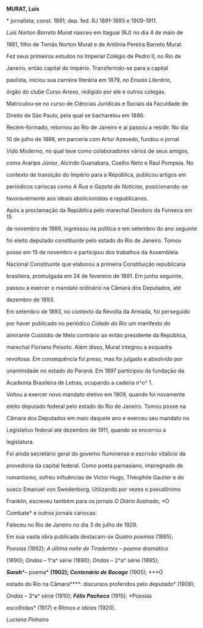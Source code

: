 **MURAT, Luís**



\* jornalista; const. 1891; dep. fed. RJ 1891-1893 e 1909-1911.



*Luís Norton Barreto Murat* nasceu em Itaguaí (RJ) no dia 4 de maio de

1861, filho de Tomás Norton Murat e de Antônia Pereira Barreto Murat.



Fez seus primeiros estudos no Imperial Colégio de Pedro II, no Rio de

Janeiro, então capital do Império. Transferindo-se para a capital

paulista, iniciou sua carreira literária em 1879, no *Ensaio Literário*,

órgão do clube Curso Anexo, redigido por ele e outros colegas.

Matriculou-se no curso de Ciências Jurídicas e Sociais da Faculdade de

Direito de São Paulo, pela qual se bacharelou em 1886.



Recém-formado, retornou ao Rio de Janeiro e aí passou a residir. No dia

10 de julho de 1886, em parceria com Artur Azevedo, fundou o jornal

*Vida Moderna*, no qual teve como colaboradores vários de seus amigos,

como Araripe Júnior, Alcindo Guanabara, Coelho Neto e Raul Pompeia. No

contexto de transição do Império para a República, publicou artigos em

periódicos cariocas como *A Rua* e *Gazeta de Notícias*, posicionando-se

favoravelmente aos ideais abolicionistas e republicanos.



Após a proclamação da República pelo marechal Deodoro da Fonseca em 15

de novembro de 1889, ingressou na política e em setembro do ano seguinte

foi eleito deputado constituinte pelo estado do Rio de Janeiro. Tomou

posse em 15 de novembro e participou dos trabalhos da Assembleia

Nacional Constituinte que elaborou a primeira Constituição republicana

brasileira, promulgada em 24 de fevereiro de 1891. Em junho seguinte,

passou a exercer o mandato ordinário na Câmara dos Deputados, até

dezembro de 1893.



Em setembro de 1893, no contexto da Revolta da Armada, foi perseguido

por haver publicado no periódico *Cidade do Rio* um manifesto do

almirante Custódio de Melo contrário ao então presidente da República,

marechal Floriano Peixoto. Além disso, Murat integrou a esquadra

revoltosa. Em consequência foi preso, mas foi julgado e absolvido por

unanimidade no estado do Paraná. Em 1897 participou da fundação da

Academia Brasileira de Letras, ocupando a cadeira n^o^ 1.



Voltou a exercer novo mandato eletivo em 1909, quando foi novamente

eleito deputado federal pelo estado do Rio de Janeiro. Tomou posse na

Câmara dos Deputados em maio daquele ano e exerceu seu mandato no

Legislativo federal até dezembro de 1911, quando se encerrou a

legislatura.



Foi ainda secretário geral do governo fluminense e escrivão vitalício da

provedoria da capital federal. Como poeta parnasiano, impregnado de

romantismo, sofreu influências de Victor Hugo, Théophile Gautier e do

sueco Emanuel von Swedenborg. Utilizando por vezes o pseudônimo

Franklin, escreveu também para os jornais *O Diário Ilustrado*, *O

Combate* e outros jornais cariocas.



Faleceu no Rio de Janeiro no dia 3 de julho de 1929.



Em sua vasta obra publicada destacam-se *Quatro poemas* (1885);

*Poesias* (1892); *A última noite de Tiradentes – poema dramático*

(1890); *Ondas* – 1^a^ série (1890); *Ondas –* 2^a^ série (1895);

***Sarah****– poema* **(1902); *Centenário de Bocage*** (1905); ***O

estado do Rio na Câmara****: discursos proferidos pelo deputado* (1909);

*Ondas –* 3^a^ série (1910); ***Félix Pacheco*** (1915); *Poesias

escolhidas* (1917) e *Ritmos e ideias* (1920).



*Luciana Pinheiro*



